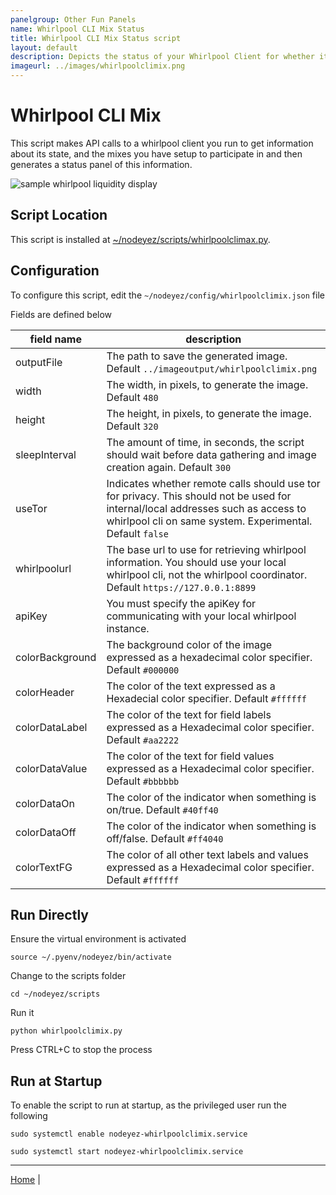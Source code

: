 ```yaml
---
panelgroup: Other Fun Panels
name: Whirlpool CLI Mix Status
title: Whirlpool CLI Mix Status script
layout: default
description: Depicts the status of your Whirlpool Client for whether its connected and participating in mixes
imageurl: ../images/whirlpoolclimix.png
---
```


# Whirlpool CLI Mix

This script makes API calls to a whirlpool client you run to get information
about its state, and the mixes you have setup to participate in and then
generates a status panel of this information.

![sample whirlpool liquidity display](../images/whirlpoolclimix.png)

## Script Location

This script is installed at
[~/nodeyez/scripts/whirlpoolclimax.py](../scripts/whirlpoolclimax.py).

## Configuration

To configure this script, edit the `~/nodeyez/config/whirlpoolclimix.json` file

Fields are defined below

| field name | description |
| --- | --- |
| outputFile | The path to save the generated image. Default `../imageoutput/whirlpoolclimix.png` |
| width | The width, in pixels, to generate the image. Default `480` |
| height | The height, in pixels, to generate the image. Default `320` |
| sleepInterval | The amount of time, in seconds, the script should wait before data gathering and image creation again. Default `300` |
| useTor | Indicates whether remote calls should use tor for privacy. This should not be used for internal/local addresses such as access to whirlpool cli on same system. Experimental. Default `false` |
| whirlpoolurl | The base url to use for retrieving whirlpool information.  You should use your local whirlpool cli, not the whirlpool coordinator. Default `https://127.0.0.1:8899` |
| apiKey | You must specify the apiKey for communicating with your local whirlpool instance. |
| colorBackground | The background color of the image expressed as a hexadecimal color specifier. Default `#000000` |
| colorHeader | The color of the text expressed as a Hexadecial color specifier. Default `#ffffff` |
| colorDataLabel | The color of the text for field labels expressed as a Hexadecimal color specifier. Default `#aa2222` |
| colorDataValue | The color of the text for field values expressed as a Hexadecimal color specifier. Default `#bbbbbb` |
| colorDataOn | The color of the indicator when something is on/true. Default `#40ff40` |
| colorDataOff | The color of the indicator when something is off/false. Default `#ff4040` |
| colorTextFG | The color of all other text labels and values expressed as a Hexadecimal color specifier. Default `#ffffff` |

## Run Directly

Ensure the virtual environment is activated
```shell
source ~/.pyenv/nodeyez/bin/activate
```

Change to the scripts folder
```shell
cd ~/nodeyez/scripts
```

Run it
```
python whirlpoolclimix.py
```

Press CTRL+C to stop the process

## Run at Startup

To enable the script to run at startup, as the privileged user run the following

```shell
sudo systemctl enable nodeyez-whirlpoolclimix.service

sudo systemctl start nodeyez-whirlpoolclimix.service
```

---

[Home](../) | 